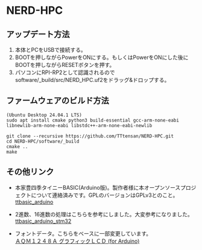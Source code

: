 # NERD-HPC

## アップデート方法
1. 本体とPCをUSBで接続する。
2. BOOTを押しながらPowerをONにする。もしくはPowerをONにした後にBOOTを押しながらRESETボタンを押す。
3. パソコンにRPI-RP2として認識されるのでsoftware/_build/src/NERD_HPC.uf2をドラッグ&ドロップする。

## ファームウェアのビルド方法
```
(Ubuntu Desktop 24.04.1 LTS)
sudo apt install cmake python3 build-essential gcc-arm-none-eabi libnewlib-arm-none-eabi libstdc++-arm-none-eabi-newlib
```
```
git clone --recursive https://github.com/TTtensan/NERD-HPC.git
cd NERD-HPC/software/_build
cmake ..
make
```

## その他リンク
- 本家豊四季タイニーBASIC(Arduino版)。製作者様に本オープンソースプロジェクトについて連絡済みです。GPLのバージョンはGPLv3とのこと。<br>[ttbasic\_arduino](https://github.com/vintagechips/ttbasic_arduino)

- 2進数、16進数の処理はこちらを参考にしました。大変参考になりました。<br>[ttbasic\_arduino\_stm32](https://github.com/Tamakichi/ttbasic_arduino_stm32)

- フォントデータ。こちらをベースに一部変更しています。<br>[ＡＱＭ１２４８Ａ グラフィックＬＣＤ (for Arduino)](https://hatakekara.com/aqm1248a/)
